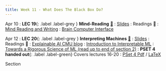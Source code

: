 ```yaml
---
title: Week 11 - What Does The Black Box Do?
---
```


Apr 10
: **LEC 19**{: .label .label-grey } **Mind-Reading** [🎥](https://harvard.hosted.panopto.com/Panopto/Pages/Viewer.aspx?id=ba712646-9171-4fe9-9592-afa101061966)
  : [Slides](https://canvas.harvard.edu/files/17290844/download?download_frd=1)
: Readings 📖
: [Mind Reading and Writing](https://canvas.harvard.edu/files/17284931/download?download_frd=1)
: [Brain Computer Interface](https://canvas.harvard.edu/files/17284932/download?download_frd=1)

Apr 12
: **LEC 20**{: .label .label-grey } **Interpreting Machines** [🎥](https://harvard.hosted.panopto.com/Panopto/Pages/Viewer.aspx?id=d1dc4d08-3f26-4f5e-bb26-afa101061988) 
  : [Slides](https://canvas.harvard.edu/files/17308136/download?download_frd=1)
: Readings 📖
: [Explainable AI CMU blog](https://insights.sei.cmu.edu/blog/what-is-explainable-ai/)
: [Introduction to Interpretable ML](https://petuum.medium.com/introduction-to-interpretable-machine-learning-3a62870f2f37)
: [Towards a Rigorous Science of ML (read up to end of section 2)](https://canvas.harvard.edu/files/17299595/download?download_frd=1)
: **PSET 4 handed out**{: .label .label-green} Covers lectures 16-20
  : [PSet 4 Pdf](https://canvas.harvard.edu/files/17311445/download?download_frd=1) / [LaTeX](https://canvas.harvard.edu/files/17311449/download?download_frd=1)


Section
